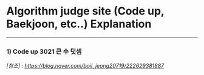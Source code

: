 # Algorithm judge site (Code up, Baekjoon, etc..) Explanation

***
### 1) Code up 3021 큰 수 덧셈
_[참조] : https://blog.naver.com/boil_jeong20719/222629381887_
